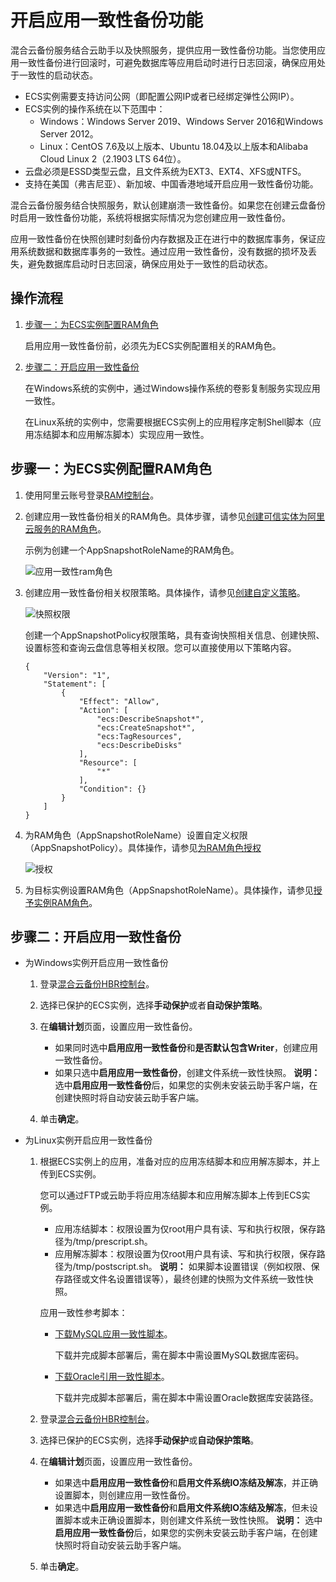 # 开启应用一致性备份功能

混合云备份服务结合云助手以及快照服务，提供应用一致性备份功能。当您使用应用一致性备份进行回滚时，可避免数据库等应用启动时进行日志回滚，确保应用处于一致性的启动状态。

-   ECS实例需要支持访问公网（即配置公网IP或者已经绑定弹性公网IP）。
-   ECS实例的操作系统在以下范围中：
    -   Windows：Windows Server 2019、Windows Server 2016和Windows Server 2012。
    -   Linux：CentOS 7.6及以上版本、Ubuntu 18.04及以上版本和Alibaba Cloud Linux 2（2.1903 LTS 64位）。
-   云盘必须是ESSD类型云盘，且文件系统为EXT3、EXT4、XFS或NTFS。
-   支持在美国（弗吉尼亚）、新加坡、中国香港地域开启应用一致性备份功能。

混合云备份服务结合快照服务，默认创建崩溃一致性备份。如果您在创建云盘备份时启用一致性备份功能，系统将根据实际情况为您创建应用一致性备份。

应用一致性备份在快照创建时刻备份内存数据及正在进行中的数据库事务，保证应用系统数据和数据库事务的一致性。通过应用一致性备份，没有数据的损坏及丢失，避免数据库启动时日志回滚，确保应用处于一致性的启动状态。

## 操作流程

1.  [步骤一：为ECS实例配置RAM角色](#section_qez_tzh_rwa)

    启用应用一致性备份前，必须先为ECS实例配置相关的RAM角色。

2.  [步骤二：开启应用一致性备份](#section_kqu_a40_ztc)

    在Windows系统的实例中，通过Windows操作系统的卷影复制服务实现应用一致性。

    在Linux系统的实例中，您需要根据ECS实例上的应用程序定制Shell脚本（应用冻结脚本和应用解冻脚本）实现应用一致性。


## 步骤一：为ECS实例配置RAM角色

1.  使用阿里云账号登录[RAM控制台](https://ram.console.aliyun.com/)。

2.  创建应用一致性备份相关的RAM角色。具体步骤，请参见[创建可信实体为阿里云服务的RAM角色](/cn.zh-CN/角色管理/创建RAM角色/创建可信实体为阿里云服务的RAM角色.md)。

    示例为创建一个AppSnapshotRoleName的RAM角色。

    ![应用一致性ram角色](https://static-aliyun-doc.oss-accelerate.aliyuncs.com/assets/img/zh-CN/7697785161/p250036.png)

3.  创建应用一致性备份相关权限策略。具体操作，请参见[创建自定义策略](/cn.zh-CN/权限策略管理/自定义策略/创建自定义策略.md)。

    ![快照权限](https://static-aliyun-doc.oss-accelerate.aliyuncs.com/assets/img/zh-CN/1562936161/p249921.png)

    创建一个AppSnapshotPolicy权限策略，具有查询快照相关信息、创建快照、设置标签和查询云盘信息等相关权限。您可以直接使用以下策略内容。

    ```
    {
        "Version": "1",
        "Statement": [
            {
                "Effect": "Allow",
                "Action": [
                    "ecs:DescribeSnapshot*",
                    "ecs:CreateSnapshot*",
                    "ecs:TagResources",
                    "ecs:DescribeDisks"
                ],
                "Resource": [
                    "*"
                ],
                "Condition": {}
            }
        ]
    }
    ```

4.  为RAM角色（AppSnapshotRoleName）设置自定义权限（AppSnapshotPolicy）。具体操作，请参见[为RAM角色授权](/cn.zh-CN/角色管理/为RAM角色授权.md)

    ![授权](https://static-aliyun-doc.oss-accelerate.aliyuncs.com/assets/img/zh-CN/8089785161/p250505.png)

5.  为目标实例设置RAM角色（AppSnapshotRoleName）。具体操作，请参见[授予实例RAM角色](/cn.zh-CN/安全/实例RAM角色/授予实例RAM角色.md)。


## 步骤二：开启应用一致性备份

-   为Windows实例开启应用一致性备份
    1.  登录[混合云备份HBR控制台](https://hbr.console.aliyun.com/)。
    2.  选择已保护的ECS实例，选择**手动保护**或者**自动保护策略**。
    3.  在**编辑计划**页面，设置应用一致性备份。

        -   如果同时选中**启用应用一致性备份**和**是否默认包含Writer**，创建应用一致性备份。
        -   如果只选中**启用应用一致性备份**，创建文件系统一致性快照。
        **说明：** 选中**启用应用一致性备份**后，如果您的实例未安装云助手客户端，在创建快照时将自动安装云助手客户端。

    4.  单击**确定**。
-   为Linux实例开启应用一致性备份
    1.  根据ECS实例上的应用，准备对应的应用冻结脚本和应用解冻脚本，并上传到ECS实例。

        您可以通过FTP或云助手将应用冻结脚本和应用解冻脚本上传到ECS实例。

        -   应用冻结脚本：权限设置为仅root用户具有读、写和执行权限，保存路径为/tmp/prescript.sh。
        -   应用解冻脚本：权限设置为仅root用户具有读、写和执行权限，保存路径为/tmp/postscript.sh。
        **说明：** 如果脚本设置错误（例如权限、保存路径或文件名设置错误等），最终创建的快照为文件系统一致性快照。

        应用一致性参考脚本：

        -   [下载MySQL应用一致性脚本](https://docs-aliyun.cn-hangzhou.oss.aliyun-inc.com/assets/attach/206129/cn_zh/1618215539272/Linux-MySQL-Scripts.tar.gz)。

            下载并完成脚本部署后，需在脚本中需设置MySQL数据库密码。

        -   [下载Oracle引用一致性脚本](https://docs-aliyun.cn-hangzhou.oss.aliyun-inc.com/assets/attach/206129/cn_zh/1618215573447/Linux-Oracle-Scripts.tar.gz)。

            下载并完成脚本部署后，需在脚本中需设置Oracle数据库安装路径。

    2.  登录[混合云备份HBR控制台](https://hbr.console.aliyun.com/)。
    3.  选择已保护的ECS实例，选择**手动保护**或**自动保护策略**。
    4.  在**编辑计划**页面，设置应用一致性备份。

        -   如果选中**启用应用一致性备份**和**启用文件系统IO冻结及解冻**，并正确设置脚本，则创建应用一致性备份。
        -   如果选中**启用应用一致性备份**和**启用文件系统IO冻结及解冻**，但未设置脚本或未正确设置脚本，则创建文件系统一致性快照。
        **说明：** 选中**启用应用一致性备份**后，如果您的实例未安装云助手客户端，在创建快照时将自动安装云助手客户端。

    5.  单击**确定**。

